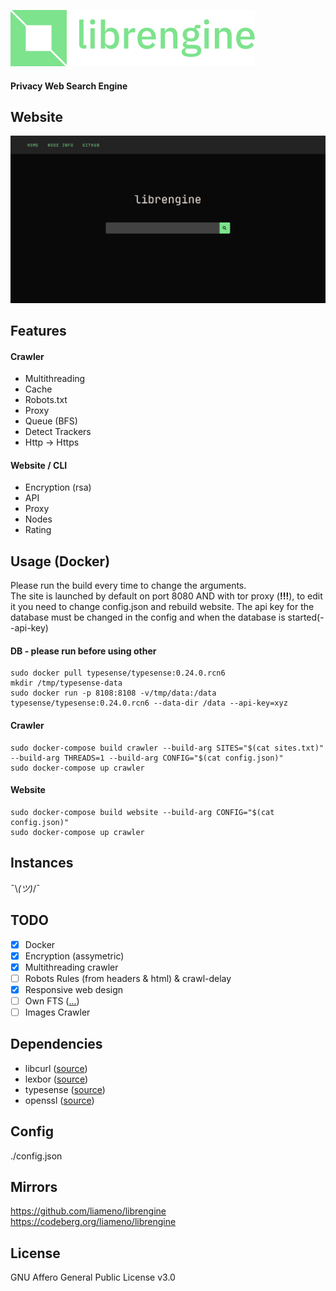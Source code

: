 ![](images/logo.png)
#### Privacy Web Search Engine
## Website
![](images/demo.png)

## Features

#### Crawler
- Multithreading
- Cache
- Robots.txt
- Proxy
- Queue (BFS)
- Detect Trackers
- Http -> Https

#### Website / CLI
- Encryption (rsa)
- API
- Proxy
- Nodes
- Rating


## Usage (Docker)

Please run the build every time to change the arguments. <br>
The site is launched by default on port 8080 AND with tor proxy (<b>!!!</b>), to edit it you need to change config.json and rebuild website.
The api key for the database must be changed in the config and when the database is started(--api-key)

#### DB - please run before using other
```shell
sudo docker pull typesense/typesense:0.24.0.rcn6
mkdir /tmp/typesense-data
sudo docker run -p 8108:8108 -v/tmp/data:/data typesense/typesense:0.24.0.rcn6 --data-dir /data --api-key=xyz
```

#### Crawler
```shell
sudo docker-compose build crawler --build-arg SITES="$(cat sites.txt)"  --build-arg THREADS=1 --build-arg CONFIG="$(cat config.json)"
sudo docker-compose up crawler
```

#### Website
```shell
sudo docker-compose build website --build-arg CONFIG="$(cat config.json)"
sudo docker-compose up crawler
```

## Instances
¯\\_(ツ)_/¯

## TODO
- [x] Docker
- [x] Encryption (assymetric)
- [x] Multithreading crawler
- [ ] Robots Rules (from headers & html) & crawl-delay
- [x] Responsive web design
- [ ] Own FTS ([...](https://github.com/liameno/kissearch))
- [ ] Images Crawler

## Dependencies
- libcurl   ([source](https://github.com/curl/curl))
- lexbor    ([source](https://github.com/lexbor/lexbor))
- typesense ([source](https://github.com/typesense/typesense))
- openssl   ([source](https://github.com/openssl/openssl))

## Config
./config.json

## Mirrors
https://github.com/liameno/librengine
https://codeberg.org/liameno/librengine

## License
GNU Affero General Public License v3.0
